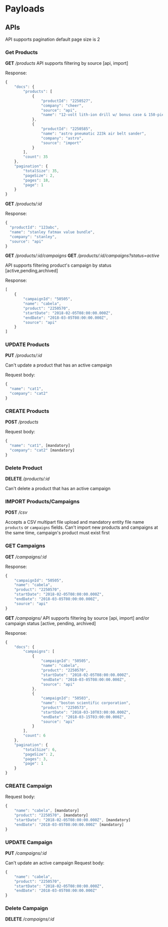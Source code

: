 # Payloads

## APIs
API supports pagination default page size is 2

### Get Products

**GET** */products*
API supports filtering by source [api, import]

Response:

```js
{
    "docs": {
        "products": [
            {
                "productId": "2250527",
                "company": "cheer",
                "source": "api",
                "name": "12-volt lith-ion drill w/ bonus case & 150-piece socket set"
            },
            {
                "productId": "2250585",
                "name": "astro pneumatic 223k air belt sander",
                "company": "astro",
                "source": "import"
            }
        ],
        "count": 35
    },
    "pagination": {
        "totalSize": 35,
        "pageSize": 2,
        "pages": 18,
        "page": 1
    }
}
```


**GET** */products/:id*

Response:

```js
{
  "productId": "123abc",
  "name": "stanley fatmax value bundle",
  "company": "stanley",
  "source": "api"
}
```

**GET** */products/:id/campaigns*
**GET** */products/:id/campaigns?status=active*

API supports filtering product's campaign by status [active,pending,archived]

Response:

```js
[
    {
        "campaignId": "50505",
        "name": "cabela",
        "product": "2250570",
        "startDate": "2018-02-05T08:00:00.000Z",
        "endDate": "2018-03-05T08:00:00.000Z",
        "source": "api"
    }
]
```

### UPDATE Products

**PUT** */products/:id*

Can't update a product that has an active campaign

Request body:

```js
{
  "name": "cat1",
  "company": "cat2"
}
```
### CREATE Products

**POST** */products*

Request body:

```js
{
  "name": "cat1", [mandatory]
  "company": "cat2" [mandatory]
}
```
### Delete Product

**DELETE** */products/:id*

Can't delete a product that has an active campaign


### IMPORT Products/Campaigns

**POST** */csv*

Accepts a CSV multipart file upload and mandatory entity file name `products` or `campaigns` fields.
Can't import new products and campaigns at the same time, campaign's product must exist first


### GET Campaigns

**GET** */campaigns/:id*

Response:

```js
{
    "campaignId": "50505",
    "name": "cabela",
    "product": "2250570",
    "startDate": "2018-02-05T08:00:00.000Z",
    "endDate": "2018-03-05T08:00:00.000Z",
    "source": "api"
}
```

**GET** */campaigns/*
API supports filtering by source [api, import] and/or campaign status [active, pending, archived]

Response:

```js
{
    "docs": {
        "campaigns": [
            {
                "campaignId": "50505",
                "name": "cabela",
                "product": "2250570",
                "startDate": "2018-02-05T08:00:00.000Z",
                "endDate": "2018-03-05T08:00:00.000Z",
                "source": "api"
            },
            {
                "campaignId": "50503",
                "name": "boston scientific corporation",
                "product": "2250573",
                "startDate": "2018-03-10T03:00:00.000Z",
                "endDate": "2018-03-15T03:00:00.000Z",
                "source": "api"
            }
        ],
        "count": 6
    },
    "pagination": {
        "totalSize": 6,
        "pageSize": 2,
        "pages": 3,
        "page": 1
    }
}
```

### CREATE Campaign
Request body:

```js
{
    "name": "cabela", [mandatory]
    "product": "2250570", [mandatory]
    "startDate": "2018-02-05T08:00:00.000Z", [mandatory]
    "endDate": "2018-03-05T08:00:00.000Z" [mandatory]
}
```

### UPDATE Campaign

**PUT** */campaigns/:id*

Can't update an active campaign
Request body:

```js
{
    "name": "cabela",
    "product": "2250570",
    "startDate": "2018-02-05T08:00:00.000Z",
    "endDate": "2018-03-05T08:00:00.000Z"
}
```

### Delete Campaign

**DELETE** */campaigns/:id*
